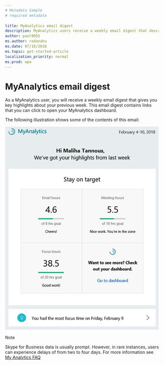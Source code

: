 ```yaml
---
# Metadata Sample
# required metadata

title: MyAnalytics email digest
description: MyAnalytics users receive a weekly email digest that describes key highlights. 
author: paul9955
ms.author: rodanahu
ms.date: 07/16/2018
ms.topic: get-started-article
localization_priority: normal 
ms.prod: wpa
---
```


# MyAnalytics email digest

As a MyAnalytics user, you will receive a weekly email digest that gives you key highlights about your previous week. This email digest contains links that you can click to open your MyAnalytics dashboard. 

The following illustration shows some of the contents of this email: 

<img src="../../Images/mya/use/digest-email.png" alt="Weekly email digest">

<!---
If you do not want to receive digest emails from MyAnalytics, you can opt out of the emails using the following steps:

1. In MyAnalytics, go to Settings.
2. Go to Feature Setting and select **Off** for Digest Email.
3. Click **OK** to save the changes.
--->

>[!Note] 
> Skype for Business data is usually prompt. However, in rare instances, users can experience delays of from two to four days. For more information see [My Analytics FAQ](../Overview/MyA-faq.md)